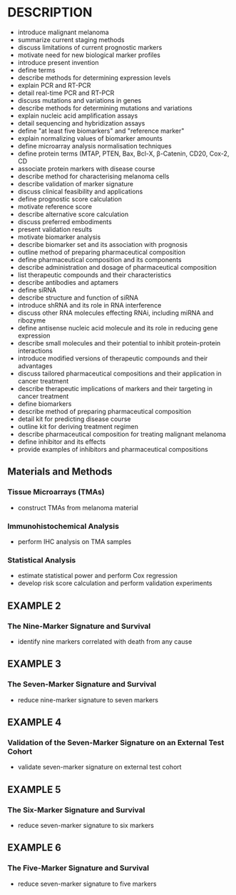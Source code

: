# DESCRIPTION

- introduce malignant melanoma
- summarize current staging methods
- discuss limitations of current prognostic markers
- motivate need for new biological marker profiles
- introduce present invention
- define terms
- describe methods for determining expression levels
- explain PCR and RT-PCR
- detail real-time PCR and RT-PCR
- discuss mutations and variations in genes
- describe methods for determining mutations and variations
- explain nucleic acid amplification assays
- detail sequencing and hybridization assays
- define "at least five biomarkers" and "reference marker"
- explain normalizing values of biomarker amounts
- define microarray analysis normalisation techniques
- define protein terms (MTAP, PTEN, Bax, Bcl-X, β-Catenin, CD20, Cox-2, CD
- associate protein markers with disease course
- describe method for characterising melanoma cells
- describe validation of marker signature
- discuss clinical feasibility and applications
- define prognostic score calculation
- motivate reference score
- describe alternative score calculation
- discuss preferred embodiments
- present validation results
- motivate biomarker analysis
- describe biomarker set and its association with prognosis
- outline method of preparing pharmaceutical composition
- define pharmaceutical composition and its components
- describe administration and dosage of pharmaceutical composition
- list therapeutic compounds and their characteristics
- describe antibodies and aptamers
- define siRNA
- describe structure and function of siRNA
- introduce shRNA and its role in RNA interference
- discuss other RNA molecules effecting RNAi, including miRNA and ribozyme
- define antisense nucleic acid molecule and its role in reducing gene expression
- describe small molecules and their potential to inhibit protein-protein interactions
- introduce modified versions of therapeutic compounds and their advantages
- discuss tailored pharmaceutical compositions and their application in cancer treatment
- describe therapeutic implications of markers and their targeting in cancer treatment
- define biomarkers
- describe method of preparing pharmaceutical composition
- detail kit for predicting disease course
- outline kit for deriving treatment regimen
- describe pharmaceutical composition for treating malignant melanoma
- define inhibitor and its effects
- provide examples of inhibitors and pharmaceutical compositions

## Materials and Methods

### Tissue Microarrays (TMAs)

- construct TMAs from melanoma material

### Immunohistochemical Analysis

- perform IHC analysis on TMA samples

### Statistical Analysis

- estimate statistical power and perform Cox regression
- develop risk score calculation and perform validation experiments

## EXAMPLE 2

### The Nine-Marker Signature and Survival

- identify nine markers correlated with death from any cause

## EXAMPLE 3

### The Seven-Marker Signature and Survival

- reduce nine-marker signature to seven markers

## EXAMPLE 4

### Validation of the Seven-Marker Signature on an External Test Cohort

- validate seven-marker signature on external test cohort

## EXAMPLE 5

### The Six-Marker Signature and Survival

- reduce seven-marker signature to six markers

## EXAMPLE 6

### The Five-Marker Signature and Survival

- reduce seven-marker signature to five markers

